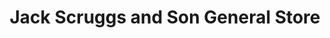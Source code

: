 ---
title: "Jack Scruggs and Son General Store"
url: /columbus/jack-scruggs-and-son-general-store/
shop: Dorfladen
---